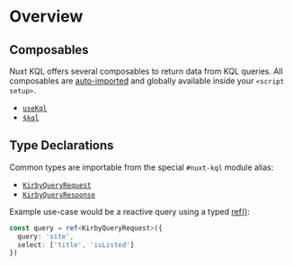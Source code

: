 # Overview

## Composables

Nuxt KQL offers several composables to return data from KQL queries. All composables are [auto-imported](https://nuxt.com/docs/guide/concepts/auto-imports) and globally available inside your `<script setup>`.

- [`useKql`](/api/use-kql)
- [`$kql`](/api/kql)

## Type Declarations

Common types are importable from the special `#nuxt-kql` module alias:

- [`KirbyQueryRequest`](/api/types-query-request)
- [`KirbyQueryResponse`](/api/types-query-response)

Example use-case would be a reactive query using a typed [ref()](https://vuejs.org/api/reactivity-core.html#ref):

```ts
const query = ref<KirbyQueryRequest>({
  query: 'site',
  select: ['title', 'isListed']
})
```
